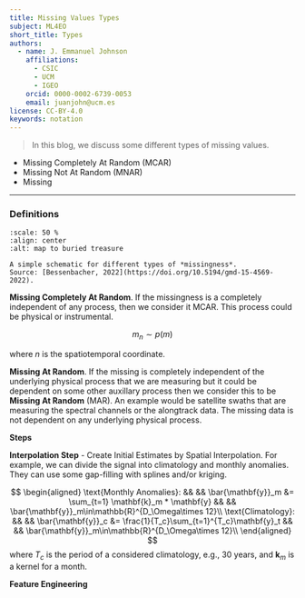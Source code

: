 ```yaml
---
title: Missing Values Types
subject: ML4EO
short_title: Types
authors:
  - name: J. Emmanuel Johnson
    affiliations:
      - CSIC
      - UCM
      - IGEO
    orcid: 0000-0002-6739-0053
    email: juanjohn@ucm.es
license: CC-BY-4.0
keywords: notation
---
```


> In this blog, we discuss some different types of missing values.

* Missing Completely At Random (MCAR)
* Missing Not At Random (MNAR)
* Missing


***
### Definitions

```{figure} https://gmd.copernicus.org/articles/15/4569/2022/gmd-15-4569-2022-f01-thumb.png
:scale: 50 %
:align: center
:alt: map to buried treasure

A simple schematic for different types of *missingness*.
Source: [Bessenbacher, 2022](https://doi.org/10.5194/gmd-15-4569-2022).
```

**Missing Completely At Random**.
If the missingness is a completely independent of any process, then we consider it MCAR.
This process could be physical or instrumental.

$$
m_{n} \sim p(m)
$$

where $n$ is the spatiotemporal coordinate.

**Missing At Random**.
If the missing is completely independent of the underlying physical process that we are measuring but it could be dependent on some other auxillary process then we consider this to be **Missing At Random** (MAR).
An example would be satellite swaths that are measuring the spectral channels or the alongtrack data.
The missing data is not dependent on any underlying physical process.




**Steps**

**Interpolation Step** - Create Initial Estimates by Spatial Interpolation.
For example, we can divide the signal into climatology and monthly anomalies.
They can use some gap-filling with splines and/or kriging.

$$
\begin{aligned}
\text{Monthly Anomalies}: && &&
\bar{\mathbf{y}}_m &= 
\sum_{t=1} \mathbf{k}_m * \mathbf{y} 
&& &&
\bar{\mathbf{y}}_m\in\mathbb{R}^{D_\Omega\times 12}\\
\text{Climatology}: && &&
\bar{\mathbf{y}}_c &= \frac{1}{T_c}\sum_{t=1}^{T_c}\mathbf{y}_t
&& &&
\bar{\mathbf{y}}_m\in\mathbb{R}^{D_\Omega\times 12}\\
\end{aligned}
$$
where $T_c$ is the period of a considered climatology, e.g., 30 years, and $\mathbf{k}_m$ is a kernel for a month.

**Feature Engineering**